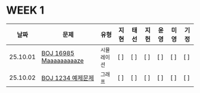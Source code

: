 # WEEK 1

| 날짜 | 문제 | 유형 | 지현 | 태선 | 지헌 | 윤영 | 미영 | 기정 |
|------|------|------|------|------|------|------|------|------|
| 25.10.01 | [BOJ 16985 Maaaaaaaaaze](https://www.acmicpc.net/problem/16985) | `시뮬레이션` | [ ] | [ ] | [ ] | [ ] | [ ] | [ ] |
| 25.10.02 | [BOJ 1234 예제문제](https://www.acmicpc.net/problem/1234) | `그래프` | [ ] | [ ] | [ ] | [ ] | [ ] | [ ] |
